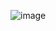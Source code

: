 ![image](https://user-images.githubusercontent.com/76823502/170228099-54b59dc6-400d-4e8a-8d2b-7bf99e7919dc.png)

